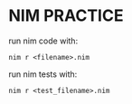 # NIM PRACTICE

run nim code with:
        
    nim r <filename>.nim

run nim tests with:

    nim r <test_filename>.nim
